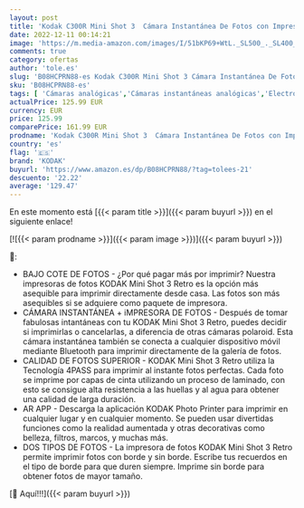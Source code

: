 ```yaml
---
layout: post
title: 'Kodak C300R Mini Shot 3  Cámara Instantánea De Fotos con Impresora + 68 Fotos  Bluetooth  Formato Cuadrado 76X76 Mm  Compatible con iPhone y Android  Tecnología 4Pass - Blanco'
date: 2022-12-11 00:14:21
image: 'https://m.media-amazon.com/images/I/51bKP69+WtL._SL500_._SL400_.jpg'
comments: true
category: ofertas
author: 'tole.es'
slug: 'B08HCPRN88-es Kodak C300R Mini Shot 3 Cámara Instantánea De Fotos con...'
sku: 'B08HCPRN88-es'
tags: [ 'Cámaras analógicas','Cámaras instantáneas analógicas','Electrónica','Fotografía y videocámaras','iphone','kodak','🇪🇸', ]
actualPrice: 125.99 EUR
currency: EUR
price: 125.99
comparePrice: 161.99 EUR
prodname: 'Kodak C300R Mini Shot 3  Cámara Instantánea De Fotos con Impresora + 68 Fotos  Bluetooth  Formato Cuadrado 76X76 Mm  Compatible con iPhone y Android  Tecnología 4Pass - Blanco'
country: 'es'
flag: '🇪🇸'
brand: 'KODAK'
buyurl: 'https://www.amazon.es/dp/B08HCPRN88/?tag=tolees-21'
descuento: '22.22'
average: '129.47'
---
```


En este momento está [{{< param title >}}]({{< param buyurl >}}) en el siguiente enlace!

[![{{< param prodname >}}]({{< param image >}})]({{< param buyurl >}})

🔎:

- BAJO COTE DE FOTOS - ¿Por qué pagar más por imprimir? Nuestra impresoras de fotos KODAK Mini Shot 3 Retro es la opción más asequible para imprimir directamente desde casa. Las fotos son más asequibles si se adquiere como paquete de impresora.
- CÁMARA INSTANTÁNEA + iMPRESORA DE FOTOS - Después de tomar fabulosas intantáneas con tu KODAK Mini Shot 3 Retro, puedes decidir si imprimirlas o cancelarlas, a diferencia de otras cámaras polaroid. Esta cámara instantánea también se conecta a cualquier dispositivo móvil mediante Bluetooth para imprimir directamente de la galería de fotos.
- CALIDAD DE FOTOS SUPERIOR - KODAK Mini Shot 3 Retro utiliza la Tecnología 4PASS para imprimir al instante fotos perfectas. Cada foto se imprime por capas de cinta utilizando un proceso de laminado, con esto se consigue alta resistencia a las huellas y al agua para obtener una calidad de larga duración.
- AR APP - Descarga la aplicación KODAK Photo Printer para imprimir en cualquier lugar y en cualquier momento. Se pueden usar divertidas funciones como la realidad aumentada y otras decorativas como belleza, filtros, marcos, y muchas más.
- DOS TIPOS DE FOTOS - La impresora de fotos KODAK Mini Shot 3 Retro permite imprimir fotos con borde y sin borde. Escribe tus recuerdos en el tipo de borde para que duren siempre. Imprime sin borde para obtener fotos de mayor tamaño.

[🛒 Aquí!!!]({{< param buyurl >}})
